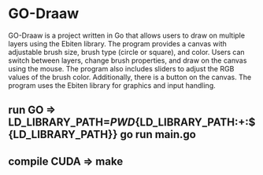 # GO-Draaw
GO-Draaw is a project written in Go that allows users to draw on multiple layers using the Ebiten library. The program provides a canvas with adjustable brush size, brush type (circle or square), and color. Users can switch between layers, change brush properties, and draw on the canvas using the mouse. The program also includes sliders to adjust the RGB values of the brush color. Additionally, there is a button on the canvas. The program uses the Ebiten library for graphics and input handling.

## run GO => LD_LIBRARY_PATH=${PWD}${LD_LIBRARY_PATH:+:${LD_LIBRARY_PATH}} go run main.go

## compile CUDA => make
